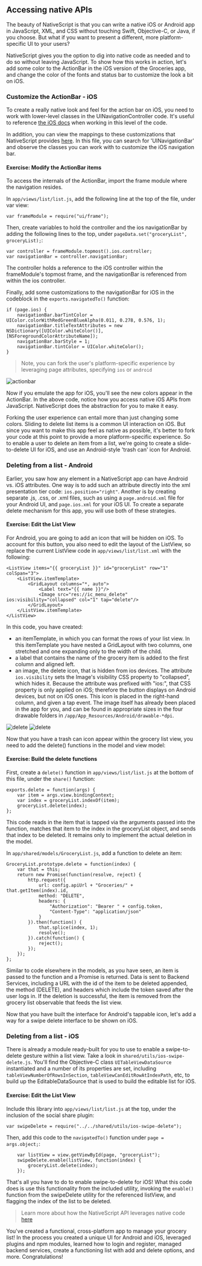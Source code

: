 ## Accessing native APIs

The beauty of NativeScript is that you can write a native iOS or Android app in JavaScript, XML, and CSS without touching Swift, Objective-C, or Java, if you choose. But what if you want to present a different, more platform-specific UI to your users?

NativeScript gives you the option to dig into native code as needed and to do so without leaving JavaScript. To show how this works in action, let's add some color to the ActionBar in the iOS version of the Groceries app, and change the color of the fonts and status bar to customize the look a bit on iOS.

### Customize the ActionBar - iOS

To create a really native look and feel for the action bar on iOS, you need to work with lower-level classes in the UINavigationController code. It's useful to reference [the iOS docs](https://developer.apple.com/library/ios/documentation/UIKit/Reference/UINavigationController_Class/) when working in this level of the code.

In addition, you can view the mappings to these customizations that NativeScript provides [here](https://github.com/NativeScript/NativeScript/blob/master/ios.d.ts). In this file, you can search for 'UINavigationBar' and observe the classes you can work with to customize the iOS navigation bar.

<h4 class="exercise-start">
    <b>Exercise</b>: Modify the ActionBar items
</h4>

To access the internals of the ActionBar, import the frame module where the navigation resides.

In `app/views/list/list.js`, add the following line at the top of the file, under var view:

```
var frameModule = require("ui/frame");
```
Then, create variables to hold the controller and the ios navigationBar by adding the following lines to the top, under `pageData.set("groceryList", groceryList);`:

```
var controller = frameModule.topmost().ios.controller;
var navigationBar = controller.navigationBar;
```

The controller holds a reference to the iOS controller within the frameModule's topmost frame, and the navigationBar is referenced from within the ios controller.

Finally, add some customizations to the navigationBar for iOS in the codeblock in the `exports.navigatedTo()` function:

```
if (page.ios) {
	navigationBar.barTintColor = UIColor.colorWithRedGreenBlueAlpha(0.011, 0.278, 0.576, 1);
	navigationBar.titleTextAttributes = new NSDictionary([UIColor.whiteColor()], [NSForegroundColorAttributeName]);
	navigationBar.barStyle = 1;
	navigationBar.tintColor = UIColor.whiteColor();
}		
```
>Note, you can fork the user's platform-specific experience by leveraging page attributes, specifying `ios` or `android`

<div class="exercise-end"></div>


![actionbar](images/actionbar-ios.png)


Now if you emulate the app for iOS, you'll see the new colors appear in the ActionBar. In the above code, notice how you access native iOS APIs from JavaScript. NativeScript does the abstraction for you to make it easy.

Forking the user experience can entail more than just changing some colors.
Sliding to delete list items is a common UI interaction on iOS. But since you want to make this app feel as native as possible, it's better to fork your code at this point to provide a more platform-specific experience. So to enable a user to delete an item from a list, we're going to create a slide-to-delete UI for iOS, and use an Android-style 'trash can' icon for Android.

### Deleting from a list - Android

Earlier, you saw how any element in a NativeScript app can have Android vs. iOS attributes. One way is to add such an attribute directly into the xml presentation tier code: `ios.position="right"`. Another is by creating separate .js, .css, or .xml files, such as using a `page.android.xml` file for your Android UI, and `page.ios.xml` for your iOS UI. To create a separate delete mechanism for this app, you will use both of these strategies.

<h4 class="exercise-start">
    <b>Exercise</b>: Edit the List View
</h4>

For Android, you are going to add an icon that will be hidden on iOS. To account for this button, you also need to edit the layout of the ListView, so replace the current ListView code in `app/views/list/list.xml` with the following:

```
<ListView items="{{ groceryList }}" id="groceryList" row="1" colSpan="3">
	<ListView.itemTemplate>
		<GridLayout columns="*, auto">
			<Label text="{{ name }}"/>
			<Image src="res://ic_menu_delete" ios:visibility="collapsed" col="1" tap="delete"/>
		</GridLayout>
	</ListView.itemTemplate>
</ListView>
```
In this code, you have created:

- an itemTemplate, in which you can format the rows of your list view. In this itemTemplate you have nested a GridLayout with two columns, one stretched and one expanding only to the width of the child. 
- a label that contains the name of the grocery item is added to the first column and aligned left. 
- an image, the delete icon, that is hidden from ios devices. The attribute `ios.visibility` sets the Image's visibility CSS property to "collapsed", which hides it. Because the attribute was prefixed with "ios:", that CSS property is only applied on iOS; therefore the button displays on Android devices, but not on iOS ones. This icon is placed in the right-hand column, and given a tap event. The image itself has already been placed in the app for you, and can be found in appropriate sizes in the four drawable folders in `/app/App_Resources/Android/drawable-*dpi`.

<div class="exercise-end"></div>

![delete](images/delete-ios.png)
![delete](images/delete-android.png) 

Now that you have a trash can icon appear within the grocery list view, you need to add the delete() functions in the model and view model:

<h4 class="exercise-start">
    <b>Exercise</b>: Build the delete functions
</h4>

First, create a `delete()` function in `app/views/list/list.js` at the bottom of this file, under the `share()` function:

```
exports.delete = function(args) {
	var item = args.view.bindingContext;
	var index = groceryList.indexOf(item);
	groceryList.delete(index);
};
```
This code reads in the item that is tapped via the arguments passed into the function, matches that item to the index in the groceryList object, and sends that index to be deleted. It remains only to implement the actual deletion in the model.

In `app/shared/models/GroceryList.js`, add a function to delete an item:

```
GroceryList.prototype.delete = function(index) {
	var that = this;
	return new Promise(function(resolve, reject) {
		http.request({
			url: config.apiUrl + "Groceries/" + that.getItem(index).id,
			method: "DELETE",
			headers: {
				"Authorization": "Bearer " + config.token,
				"Content-Type": "application/json"
			}
		}).then(function() {
			that.splice(index, 1);
			resolve();
		}).catch(function() {
			reject();
		});
	});
};

```
Similar to code elsewhere in the models, as you have seen, an item is passed to the function and a Promise is returned. Data is sent to Backend Services, including a URL with the id of the item to be deleted appended, the method (DELETE), and headers which include the token saved after the user logs in. If the deletion is successful, the item is removed from the grocery list observable that feeds the list view. 
<div class="exercise-end"></div>

Now that you have built the interface for Android's tappable icon, let's add a way for a swipe delete interface to be shown on iOS.

### Deleting from a list - iOS

There is already a module ready-built for you to use to enable a swipe-to-delete gesture within a list view. Take a look in `shared/utils/ios-swipe-delete.js`. You'll find the Objective-C class `UITableViewDataSource` instantiated and a number of its properties are set, including `tableViewNumberOfRowsInSection`, `tableViewCanEditRowAtIndexPath`, etc, to build up the EditableDataSource that is used to build the editable list for iOS.

<h4 class="exercise-start">
    <b>Exercise</b>: Edit the List View
</h4>

Include this library into `app/views/list/list.js` at the top, under the inclusion of the social share plugin:

```
var swipeDelete = require("../../shared/utils/ios-swipe-delete");
```
Then, add this code to the `navigatedTo()` function under `page = args.object;`:
```
	var listView = view.getViewById(page, "groceryList");
	swipeDelete.enable(listView, function(index) {
		groceryList.delete(index);
	});
``` 

<div class="exercise-end"></div>

That's all you have to do to enable swipe-to-delete for iOS! What this code does is use this functionality from the included utility, invoking the `enable()` function from the swipeDelete utility for the referenced listView, and flagging the index of the list to be deleted.



>Learn more about how the NativeScript API leverages native code [here](http://developer.telerik.com/featured/nativescript-works/)

You've created a functional, cross-platform app to manage your grocery list! In the process you created a unique UI for Android and iOS, leveraged plugins and npm modules, learned how to login and register, managed backend services, create a functioning list with add and delete options, and more. Congratulations!

